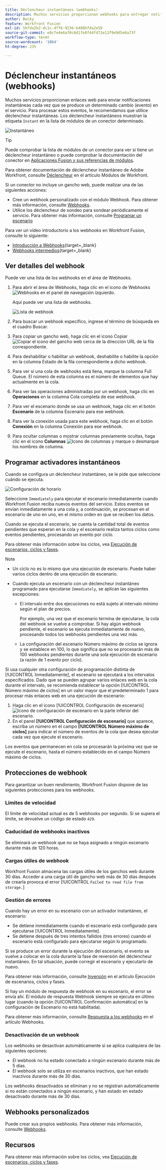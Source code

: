 ```yaml
---
title: Déclencheur instantáneos (webhooks)
description: Muchos servicios proporcionan webhooks para entregar notificaciones instantáneas cada vez que se produce un determinado cambio en el servicio. Para procesar estas notificaciones, le recomendamos que utilice activadores instantáneos. En este artículo se describe el uso y la funcionalidad de los activadores instantáneos en Adobe Workfront Fusion.
author: Becky
feature: Workfront Fusion
exl-id: 5bfda2b2-dc1c-4ff6-9236-b480bfda2e58
source-git-commit: e0cfe4e6af0c6d1fe8f44fd72e13f9e9d5e6a73f
workflow-type: tm+mt
source-wordcount: '1064'
ht-degree: 23%

---
```


# Déclencheur instantáneos (webhooks)

Muchos servicios proporcionan enlaces web para enviar notificaciones instantáneas cada vez que se produce un determinado cambio (evento) en el servicio. Para procesar estos eventos, le recomendamos que utilice déclencheur instantáneas. Los déclencheur instantáneos muestran la etiqueta `Instant` en la lista de módulos de un conector determinado.

![Instantáneo](assets/instant.png)

>[!TIP]
>
>Puede comprobar la lista de módulos de un conector para ver si tiene un déclencheur instantáneo o puede comprobar la documentación del conector en [Aplicaciones Fusion y sus referencias de módulos](/help/workfront-fusion/references/apps-and-modules/apps-and-modules-toc.md).
>
>Para obtener documentación de déclencheur instantáneo de Adobe Workfront, consulte [Déclencheur](/help/workfront-fusion/references/apps-and-modules/adobe-connectors/workfront-modules.md#triggers) en el artículo Módulos de Workfront.

Si un conector no incluye un gancho web, puede realizar una de las siguientes acciones:

* Cree un webhook personalizado con el módulo Webhook.
Para obtener más información, consulte [Webhooks](/help/workfront-fusion/references/apps-and-modules/universal-connectors/webhooks-updated.md).
* Utilice los déclencheur de sondeo para sondear periódicamente el servicio.
Para obtener más información, consulte [Programar un escenario](/help/workfront-fusion/create-scenarios/config-scenarios-settings/schedule-a-scenario.md)

Para ver un vídeo introductorio a los webhooks en Workfront Fusion, consulte lo siguiente:

* [Introducción a Webhooks](https://video.tv.adobe.com/v/3427025/){target=_blank}
* [Webhooks intermedios](https://video.tv.adobe.com/v/3427030/){target=_blank}

## Ver detalles del webhook

Puede ver una lista de los webhooks en el área de Webhooks.

1. Para abrir el área de Webhooks, haga clic en el icono de Webhooks ![Webhooks](assets/webhooks-icon.png) en el panel de navegación izquierdo.

   Aquí puede ver una lista de webhooks.

   ![Lista de webhook](assets/list-of-webhooks.png)

1. Para buscar un webhook específico, ingrese el término de búsqueda en el cuadro Buscar.
1. Para copiar un gancho web, haga clic en el icono Copiar ![Copiar el icono del gancho web](assets/copy-webhook-icon.png) cerca de la dirección URL de la fila correspondiente.
1. Para deshabilitar o habilitar un webhook, deshabilite o habilite la opción en la columna Estado de la fila correspondiente a dicho webhook.
1. Para ver si una cola de webhooks está llena, marque la columna Full Queue. El número de esta columna es el número de elementos que hay actualmente en la cola.
1. Para ver las operaciones administradas por un webhook, haga clic en **Operaciones** en la columna Cola completa de ese webhook.
1. Para ver el escenario donde se usa un webhook, haga clic en el botón **Escenario** de la columna Escenario para ese webhook.
1. Para ver la conexión usada para este webhook, haga clic en el botón **Conexión** en la columna Conexión para ese webhook.
1. Para ocultar columnas o mostrar columnas previamente ocultas, haga clic en el icono **Columnas** ![Icono de columnas](assets/glist-column.png) y marque o desmarque los nombres de columna.

## Programar activadores instantáneos

Cuando se configura un déclencheur instantáneo, se le pide que seleccione cuándo se ejecuta.

![Configuración de horario](assets/schedule-setting.png)

Seleccione `Immediately` para ejecutar el escenario inmediatamente cuando Workfront Fusion reciba nuevos eventos del servicio. Estos eventos se envían inmediatamente a una cola y, a continuación, se procesan en el escenario de uno en uno, en el mismo orden en que se reciben los datos.

Cuando se ejecuta el escenario, se cuenta la cantidad total de eventos pendientes que esperan en la cola y el escenario realiza tantos ciclos como eventos pendientes, procesando un evento por ciclo.

Para obtener más información sobre los ciclos, vea [Ejecución de escenarios, ciclos y fases](/help/workfront-fusion/references/scenarios/scenario-execution-cycles-phases.md).

>[!NOTE]
>
>* Un ciclo no es lo mismo que una ejecución de escenario. Puede haber varios ciclos dentro de una ejecución de escenario.
>* Cuando ejecuta un escenario con un déclencheur instantáneo programado para ejecutarse `Immediately`, se aplican las siguientes excepciones:
>
>     * El intervalo entre dos ejecuciones no está sujeto al intervalo mínimo según el plan de precios.
>
>       Por ejemplo, una vez que el escenario termina de ejecutarse, la cola del webhook se vuelve a comprobar. Si hay algún webhook pendiente, el escenario se ejecuta inmediatamente de nuevo, procesando todos los webhooks pendientes una vez más.
>   
>     * La configuración del escenario Número máximo de ciclos se ignora y se establece en 100, lo que significa que no se procesarán más de 100 webhooks pendientes durante una sola ejecución de escenario (a razón de 1 evento por ciclo).
>


Si usa cualquier otra configuración de programación distinta de [!UICONTROL Inmediatamente], el escenario se ejecutará a los intervalos especificados. Dado que se pueden agrupar varios enlaces web en la cola durante el intervalo, se recomienda establecer la opción [!UICONTROL Número máximo de ciclos] en un valor mayor que el predeterminado 1 para procesar más enlaces web en una ejecución de escenario:

1. Haga clic en el icono [!UICONTROL Configuración de escenario] ![Icono de configuración de escenario](assets/scenario-settings-icon.png) en la parte inferior del escenario.
1. En el panel **[!UICONTROL Configuración de escenario]** que aparece, escriba un número en el campo **[!UICONTROL Número máximo de ciclos]** para indicar el número de eventos de la cola que desea ejecutar cada vez que ejecute el escenario.

Los eventos que permanecen en cola se procesarán la próxima vez que se ejecute el escenario, hasta el número establecido en el campo Número máximo de ciclos.

## Protecciones de webhook

Para garantizar un buen rendimiento, Workfront Fusion dispone de las siguientes protecciones para los webhooks.

### Límites de velocidad

El límite de velocidad actual es de 5 webhooks por segundo. Si se supera el límite, se devuelve un código de estado `429`.

### Caducidad de webhooks inactivos

Se eliminará un webhook que no se haya asignado a ningún escenario durante más de 120 horas.

### Cargas útiles de webhook

Workfront Fusion almacena las cargas útiles de los ganchos web durante 30 días. Acceder a una carga útil de gancho web más de 30 días después de crearla provoca el error [!UICONTROL `Failed to read file from storage.`]

### Gestión de errores

Cuando hay un error en su escenario con un activador instantáneo, el escenario:

* Se detiene inmediatamente cuando el escenario está configurado para ejecutarse [!UICONTROL Inmediatamente].
* Se detiene después de tres intentos fallidos (tres errores) cuando el escenario está configurado para ejecutarse según lo programado.

Si se produce un error durante la ejecución del escenario, el evento se vuelve a colocar en la cola durante la fase de reversión del déclencheur instantáneo. En tal situación, puede corregir el escenario y ejecutarlo de nuevo.

Para obtener más información, consulte [Inversión](/help/workfront-fusion/references/scenarios/scenario-execution-cycles-phases.md#rollback) en el artículo Ejecución de escenarios, ciclos y fases.

Si hay un módulo de respuesta de webhook en su escenario, el error se envía ahí. El módulo de respuesta Webhook siempre se ejecuta en último lugar (cuando la opción [!UICONTROL Confirmación automática] en la configuración de Escenario no está habilitada).

Para obtener más información, consulte [Respuesta a los webhooks](/help/workfront-fusion/references/apps-and-modules/universal-connectors/webhooks-updated.md#responding-to-webhooks) en el artículo Webhooks.

### Desactivación de un webhook

Los webhooks se desactivan automáticamente si se aplica cualquiera de las siguientes opciones:

* El webhook no ha estado conectado a ningún escenario durante más de 5 días.
* El webhook solo se utiliza en escenarios inactivos, que han estado inactivos durante más de 30 días.

Los webhooks desactivados se eliminan y no se registran automáticamente si no están conectados a ningún escenario, y han estado en estado desactivado durante más de 30 días.

## Webhooks personalizados

Puede crear sus propios webhooks. Para obtener más información, consulte [Webhooks](/help/workfront-fusion/references/apps-and-modules/universal-connectors/webhooks-updated.md).

## Recursos

Para obtener más información sobre los ciclos, vea [Ejecución de escenarios, ciclos y fases](/help/workfront-fusion/references/scenarios/scenario-execution-cycles-phases.md).

